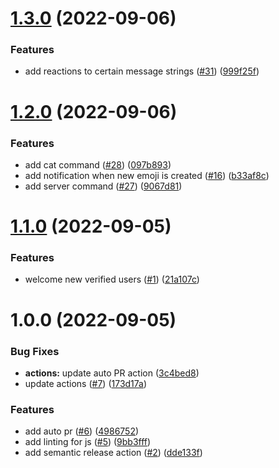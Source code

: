 # [1.3.0](https://github.com/smithtimmytim/bd-27/compare/v1.2.0...v1.3.0) (2022-09-06)


### Features

* add reactions to certain message strings ([#31](https://github.com/smithtimmytim/bd-27/issues/31)) ([999f25f](https://github.com/smithtimmytim/bd-27/commit/999f25f8e97f1319f47e341e0701cd2fe8d9fb54))

# [1.2.0](https://github.com/smithtimmytim/bd-27/compare/v1.1.0...v1.2.0) (2022-09-06)


### Features

* add cat command ([#28](https://github.com/smithtimmytim/bd-27/issues/28)) ([097b893](https://github.com/smithtimmytim/bd-27/commit/097b893aecdd4b5ecb89f8a100f16fd35073b5d8))
* add notification when new emoji is created ([#16](https://github.com/smithtimmytim/bd-27/issues/16)) ([b33af8c](https://github.com/smithtimmytim/bd-27/commit/b33af8cf6276ac1436bc4b5cfc06e0f79c3391ff))
* add server command ([#27](https://github.com/smithtimmytim/bd-27/issues/27)) ([9067d81](https://github.com/smithtimmytim/bd-27/commit/9067d81101b882c71cb3521e09b05907e1a061e6))

# [1.1.0](https://github.com/smithtimmytim/bd-27/compare/v1.0.0...v1.1.0) (2022-09-05)


### Features

* welcome new verified users ([#1](https://github.com/smithtimmytim/bd-27/issues/1)) ([21a107c](https://github.com/smithtimmytim/bd-27/commit/21a107cfee74881b1824a3715c0d937cf9ddbde4))

# 1.0.0 (2022-09-05)


### Bug Fixes

* **actions:** update auto PR action ([3c4bed8](https://github.com/smithtimmytim/bd-27/commit/3c4bed851aa017b9015d11f5b94b48775e2ac5d5))
* update actions ([#7](https://github.com/smithtimmytim/bd-27/issues/7)) ([173d17a](https://github.com/smithtimmytim/bd-27/commit/173d17a8553edb4286dea17ddefda6de4e11cd8c))


### Features

* add auto pr ([#6](https://github.com/smithtimmytim/bd-27/issues/6)) ([4986752](https://github.com/smithtimmytim/bd-27/commit/49867522accdfb0ad05a20b68306c70b8851914c))
* add linting for js ([#5](https://github.com/smithtimmytim/bd-27/issues/5)) ([9bb3fff](https://github.com/smithtimmytim/bd-27/commit/9bb3fff1a5eac6e392ef6be30a1d4ee8de37ff6f))
* add semantic release action ([#2](https://github.com/smithtimmytim/bd-27/issues/2)) ([dde133f](https://github.com/smithtimmytim/bd-27/commit/dde133f35c0909a0f1e6de9929b93b431ec39c81))
